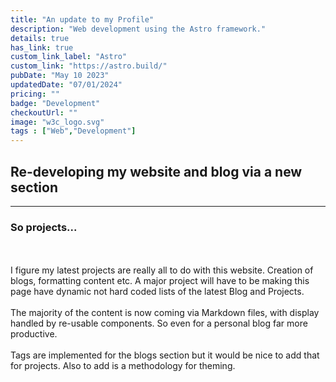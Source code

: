 ```yaml
---
title: "An update to my Profile"
description: "Web development using the Astro framework."
details: true
has_link: true
custom_link_label: "Astro"
custom_link: "https://astro.build/"
pubDate: "May 10 2023"
updatedDate: "07/01/2024"
pricing: ""
badge: "Development"
checkoutUrl: ""
image: "w3c_logo.svg"
tags : ["Web","Development"]
---
```


## Re-developing my website and blog via a new section

---

### So projects... 
<br/><br/>
I figure my latest projects are really all to do with this website. Creation of blogs, formatting content etc. A major project will have to be making this page have dynamic not hard coded lists of the latest Blog and Projects.
<br/><br/>
The majority of the content is now coming via Markdown files, with display handled by re-usable components. So even for a personal blog far more productive.
<br/><br/>
Tags are implemented for the blogs section but it would be nice to add that for projects. Also to add is a methodology for theming.

